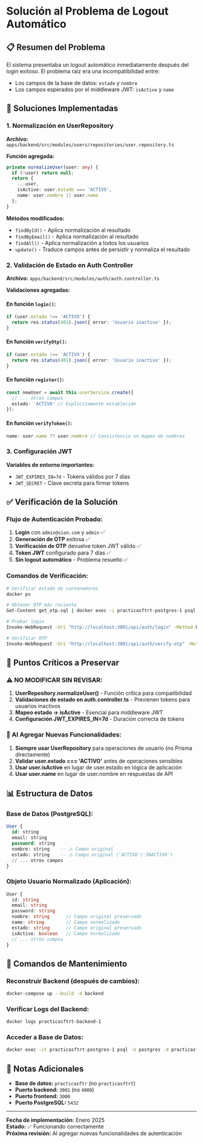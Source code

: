 # Solución al Problema de Logout Automático

## 📋 Resumen del Problema

El sistema presentaba un logout automático inmediatamente después del login exitoso. El problema raíz era una incompatibilidad entre:
- Los campos de la base de datos: `estado` y `nombre`
- Los campos esperados por el middleware JWT: `isActive` y `name`

## 🔧 Soluciones Implementadas

### 1. Normalización en UserRepository

**Archivo:** `apps/backend/src/modules/users/repositories/user.repository.ts`

**Función agregada:**
```typescript
private normalizeUser(user: any) {
  if (!user) return null;
  return {
    ...user,
    isActive: user.estado === 'ACTIVO',
    name: user.nombre || user.name
  };
}
```

**Métodos modificados:**
- `findById()` - Aplica normalización al resultado
- `findByEmail()` - Aplica normalización al resultado
- `findAll()` - Aplica normalización a todos los usuarios
- `update()` - Traduce campos antes de persistir y normaliza el resultado

### 2. Validación de Estado en Auth Controller

**Archivo:** `apps/backend/src/modules/auth/auth.controller.ts`

**Validaciones agregadas:**

#### En función `login()`:
```typescript
if (user.estado !== 'ACTIVO') {
  return res.status(401).json({ error: 'Usuario inactivo' });
}
```

#### En función `verifyOtp()`:
```typescript
if (user.estado !== 'ACTIVO') {
  return res.status(401).json({ error: 'Usuario inactivo' });
}
```

#### En función `register()`:
```typescript
const newUser = await this.userService.create({
  // ... otros campos
  estado: 'ACTIVO' // Explícitamente establecido
});
```

#### En función `verifyToken()`:
```typescript
name: user.name ?? user.nombre // Consistencia en mapeo de nombres
```

### 3. Configuración JWT

**Variables de entorno importantes:**
- `JWT_EXPIRES_IN=7d` - Tokens válidos por 7 días
- `JWT_SECRET` - Clave secreta para firmar tokens

## ✅ Verificación de la Solución

### Flujo de Autenticación Probado:
1. **Login** con `admin@sion.com` y `admin` ✅
2. **Generación de OTP** exitosa ✅
3. **Verificación de OTP** devuelve token JWT válido ✅
4. **Token JWT** configurado para 7 días ✅
5. **Sin logout automático** - Problema resuelto ✅

### Comandos de Verificación:
```bash
# Verificar estado de contenedores
docker ps

# Obtener OTP más reciente
Get-Content get_otp.sql | docker exec -i practicasftrt-postgres-1 psql -U postgres -d practicasftr

# Probar login
Invoke-WebRequest -Uri "http://localhost:3001/api/auth/login" -Method POST -Headers @{"Content-Type"="application/json"} -Body '{"email":"admin@sion.com","password":"admin"}'

# Verificar OTP
Invoke-WebRequest -Uri "http://localhost:3001/api/auth/verify-otp" -Method POST -Headers @{"Content-Type"="application/json"} -Body '{"email":"admin@sion.com","otp":"CODIGO_OTP"}'
```

## 🚨 Puntos Críticos a Preservar

### ⚠️ NO MODIFICAR SIN REVISAR:

1. **UserRepository.normalizeUser()** - Función crítica para compatibilidad
2. **Validaciones de estado en auth.controller.ts** - Previenen tokens para usuarios inactivos
3. **Mapeo estado → isActive** - Esencial para middleware JWT
4. **Configuración JWT_EXPIRES_IN=7d** - Duración correcta de tokens

### 🔄 Al Agregar Nuevas Funcionalidades:

1. **Siempre usar UserRepository** para operaciones de usuario (no Prisma directamente)
2. **Validar user.estado === 'ACTIVO'** antes de operaciones sensibles
3. **Usar user.isActive** en lugar de user.estado en lógica de aplicación
4. **Usar user.name** en lugar de user.nombre en respuestas de API

## 📊 Estructura de Datos

### Base de Datos (PostgreSQL):
```sql
User {
  id: string
  email: string
  password: string
  nombre: string    -- ⚠️ Campo original
  estado: string    -- ⚠️ Campo original ('ACTIVO'/'INACTIVO')
  // ... otros campos
}
```

### Objeto Usuario Normalizado (Aplicación):
```typescript
User {
  id: string
  email: string
  password: string
  nombre: string      // Campo original preservado
  name: string        // Campo normalizado
  estado: string      // Campo original preservado
  isActive: boolean   // Campo normalizado
  // ... otros campos
}
```

## 🔧 Comandos de Mantenimiento

### Reconstruir Backend (después de cambios):
```bash
docker-compose up --build -d backend
```

### Verificar Logs del Backend:
```bash
docker logs practicasftrt-backend-1
```

### Acceder a Base de Datos:
```bash
docker exec -it practicasftrt-postgres-1 psql -U postgres -d practicasftr
```

## 📝 Notas Adicionales

- **Base de datos:** `practicasftr` (no `practicasftrt`)
- **Puerto backend:** `3001` (no `4000`)
- **Puerto frontend:** `3000`
- **Puerto PostgreSQL:** `5432`

---

**Fecha de implementación:** Enero 2025  
**Estado:** ✅ Funcionando correctamente  
**Próxima revisión:** Al agregar nuevas funcionalidades de autenticación
